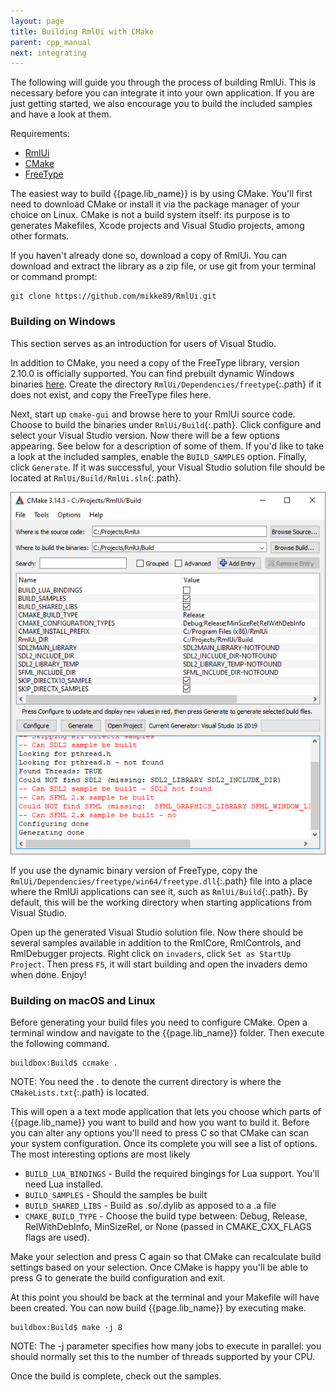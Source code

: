 ```yaml
---
layout: page
title: Building RmlUi with CMake
parent: cpp_manual
next: integrating
---
```


The following will guide you through the process of building RmlUi. This is necessary before you can integrate it into your own application. If you are just getting started, we also encourage you to build the included samples and have a look at them.

Requirements:
- [RmlUi](https://github.com/mikke89/RmlUi)
- [CMake](http://cmake.org)
- [FreeType](https://www.freetype.org/)

The easiest way to build {{page.lib_name}} is by using CMake. You'll first need to download CMake or install it via the package manager of your choice on Linux. CMake is not a build system itself: its purpose is to generates Makefiles, Xcode projects and Visual Studio projects, among other formats.

If you haven't already done so, download a copy of RmlUi. You can download and extract the library as a zip file, or use git from your terminal or command prompt:

```
git clone https://github.com/mikke89/RmlUi.git
```


### Building on Windows

This section serves as an introduction for users of Visual Studio.

In addition to CMake, you need a copy of the FreeType library, version 2.10.0 is officially supported. You can find prebuilt dynamic Windows binaries [here](https://github.com/ubawurinna/freetype-windows-binaries). Create the directory `RmlUi/Dependencies/freetype`{:.path} if it does not exist, and copy the FreeType files here.

Next, start up `cmake-gui` and browse here to your RmlUi source code. Choose to build the binaries under `RmlUi/Build`{:.path}. Click configure and select your Visual Studio version. Now there will be a few options appearing. See below for a description of some of them. If you'd like to take a look at the included samples, enable the  `BUILD_SAMPLES` option. Finally, click `Generate`. If it was successful, your Visual Studio solution file should be located at `RmlUi/Build/RmlUi.sln`{:.path}.

![cmake-gui](../../assets/images/cmake-gui.png)

If you use the dynamic binary version of FreeType, copy the `RmlUi/Dependencies/freetype/win64/freetype.dll`{:.path} file into a place where the RmlUi applications can see it, such as  `RmlUi/Build`{:.path}. By default, this will be the working directory when starting applications from Visual Studio.

Open up the generated Visual Studio solution file. Now there should be several samples available in addition to the RmlCore, RmlControls, and RmlDebugger projects. Right click on `invaders`, click `Set as StartUp Project`. Then press `F5`, it will start building and open the invaders demo when done. Enjoy!

### Building on macOS and Linux

Before generating your build files you need to configure CMake. Open a terminal window and navigate to the {{page.lib_name}} folder. Then execute the following command.

```
buildbox:Build$ ccmake .
```

NOTE: You need the . to denote the current directory is where the `CMakeLists.txt`{:.path} is located.

This will open a a text mode application that lets you choose which parts of {{page.lib_name}} you want to build and how you want to build it. Before you can alter any options you'll need to press C so that CMake can scan your system configuration. Once its complete you will see a list of options. The most interesting options are most likely

* `BUILD_LUA_BINDINGS` - Build the required bingings for Lua support. You'll need Lua installed.
* `BUILD_SAMPLES` - Should the samples be built
* `BUILD_SHARED_LIBS` - Build as .so/.dylib as apposed to a .a file 
* `CMAKE_BUILD_TYPE` - Choose the build type between: Debug, Release, RelWithDebInfo, MinSizeRel, or None (passed in CMAKE_CXX_FLAGS flags are used).

Make your selection and press C again so that CMake can recalculate build settings based on your selection. Once CMake is happy you'll be able to press G to generate the build configuration and exit.

At this point you should be back at the terminal and your Makefile will have been created. You can now build {{page.lib_name}} by executing make.

```
buildbox:Build$ make -j 8
```

NOTE: The -j parameter specifies how many jobs to execute in parallel: you should normally set this to the number of threads supported by your CPU.

Once the build is complete, check out the samples.
